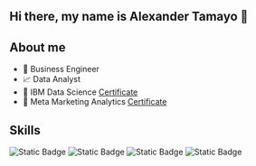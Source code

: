 ## Hi there, my name is Alexander Tamayo 👋

## About me
- 💼 Business Engineer
- 📈 Data Analyst
- 📑 IBM Data Science [Certificate](https://www.coursera.org/account/accomplishments/professional-cert/X9DPFL4EARQC?utm_source=link&utm_medium=certificate&utm_content=cert_image&utm_campaign=sharing_cta&utm_product=prof)
- 📱 Meta Marketing Analytics [Certificate](https://www.coursera.org/account/accomplishments/professional-cert/Y6QDLHD7PWFK?utm_source=link&utm_medium=certificate&utm_content=cert_image&utm_campaign=sharing_cta&utm_product=prof)

## Skills

  ![Static Badge](https://img.shields.io/badge/Python-blue?style=flat-square&logo=Python&logoColor=white)
  ![Static Badge](https://img.shields.io/badge/SQL-blue?style=flat-square&logo=MySQL&logoColor=white)
  ![Static Badge](https://img.shields.io/badge/Power%20BI-blue?style=flat-square&logo=googleanalytics&logoColor=white)
  ![Static Badge](https://img.shields.io/badge/Google%20Ads-blue?style=flat-square&logo=googleads&logoColor=white)



